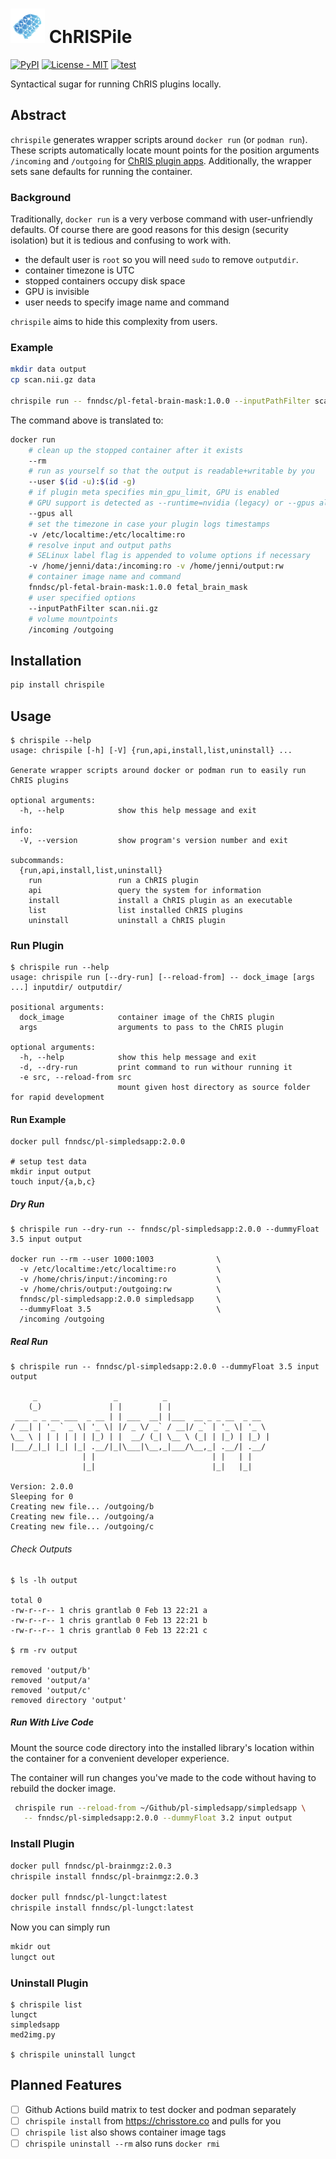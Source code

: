 # ![Logo](https://raw.githubusercontent.com/FNNDSC/chrispile/master/docs/chrispile_logo.png) ChRISPile

[![PyPI](https://img.shields.io/pypi/v/chrispile)](https://pypi.org/project/chrispile/)
[![License - MIT](https://img.shields.io/pypi/l/chrispile)](https://github.com/FNNDSC/chrispile/blob/master/LICENSE)
[![test](https://github.com/FNNDSC/chrispile/workflows/test/badge.svg)](https://github.com/FNNDSC/chrispile/actions)

Syntactical sugar for running ChRIS plugins locally.

## Abstract

`chrispile` generates wrapper scripts around `docker run` (or `podman run`).
These scripts automatically locate mount points for the position arguments
`/incoming` and `/outgoing` for
[ChRIS plugin apps](https://github.com/FNNDSC/cookiecutter-chrisapp/wiki/About-Plugins#plugin-definition).
Additionally, the wrapper sets sane defaults for running the container.

### Background

Traditionally, `docker run` is a very verbose command with user-unfriendly defaults.
Of course there are good reasons for this design (security isolation)
but it is tedious and confusing to work with.

- the default user is `root` so you will need `sudo` to remove `outputdir`.
- container timezone is UTC
- stopped containers occupy disk space
- GPU is invisible
- user needs to specify image name and command

`chrispile` aims to hide this complexity from users.

### Example

```bash
mkdir data output
cp scan.nii.gz data

chrispile run -- fnndsc/pl-fetal-brain-mask:1.0.0 --inputPathFilter scan.nii.gz data output
```

The command above is translated to:

```bash
docker run
    # clean up the stopped container after it exists
    --rm
    # run as yourself so that the output is readable+writable by you
    --user $(id -u):$(id -g)
    # if plugin meta specifies min_gpu_limit, GPU is enabled
    # GPU support is detected as --runtime=nvidia (legacy) or --gpus all (native)
    --gpus all
    # set the timezone in case your plugin logs timestamps
    -v /etc/localtime:/etc/localtime:ro
    # resolve input and output paths
    # SELinux label flag is appended to volume options if necessary
    -v /home/jenni/data:/incoming:ro -v /home/jenni/output:rw
    # container image name and command
    fnndsc/pl-fetal-brain-mask:1.0.0 fetal_brain_mask
    # user specified options
    --inputPathFilter scan.nii.gz
    # volume mountpoints
    /incoming /outgoing
```

## Installation

```bash
pip install chrispile
```

## Usage

```
$ chrispile --help
usage: chrispile [-h] [-V] {run,api,install,list,uninstall} ...

Generate wrapper scripts around docker or podman run to easily run ChRIS plugins

optional arguments:
  -h, --help            show this help message and exit

info:
  -V, --version         show program's version number and exit

subcommands:
  {run,api,install,list,uninstall}
    run                 run a ChRIS plugin
    api                 query the system for information
    install             install a ChRIS plugin as an executable
    list                list installed ChRIS plugins
    uninstall           uninstall a ChRIS plugin
```

### Run Plugin

```
$ chrispile run --help
usage: chrispile run [--dry-run] [--reload-from] -- dock_image [args ...] inputdir/ outputdir/

positional arguments:
  dock_image            container image of the ChRIS plugin
  args                  arguments to pass to the ChRIS plugin

optional arguments:
  -h, --help            show this help message and exit
  -d, --dry-run         print command to run withour running it
  -e src, --reload-from src
                        mount given host directory as source folder for rapid development
```

#### Run Example

```
docker pull fnndsc/pl-simpledsapp:2.0.0

# setup test data
mkdir input output
touch input/{a,b,c}
```

##### Dry Run

```
$ chrispile run --dry-run -- fnndsc/pl-simpledsapp:2.0.0 --dummyFloat 3.5 input output 

docker run --rm --user 1000:1003              \
  -v /etc/localtime:/etc/localtime:ro         \
  -v /home/chris/input:/incoming:ro           \
  -v /home/chris/output:/outgoing:rw          \
  fnndsc/pl-simpledsapp:2.0.0 simpledsapp     \
  --dummyFloat 3.5                            \
  /incoming /outgoing
```

##### Real Run

```
$ chrispile run -- fnndsc/pl-simpledsapp:2.0.0 --dummyFloat 3.5 input output

     _                 _          _                       
    (_)               | |        | |                      
 ___ _ _ __ ___  _ __ | | ___  __| |___  __ _ _ __  _ __  
/ __| | '_ ` _ \| '_ \| |/ _ \/ _` / __|/ _` | '_ \| '_ \ 
\__ \ | | | | | | |_) | |  __/ (_| \__ \ (_| | |_) | |_) |
|___/_|_| |_| |_| .__/|_|\___|\__,_|___/\__,_| .__/| .__/ 
                | |                          | |   | |    
                |_|                          |_|   |_|    

Version: 2.0.0
Sleeping for 0
Creating new file... /outgoing/b
Creating new file... /outgoing/a
Creating new file... /outgoing/c
```

###### Check Outputs

```
$ ls -lh output

total 0
-rw-r--r-- 1 chris grantlab 0 Feb 13 22:21 a
-rw-r--r-- 1 chris grantlab 0 Feb 13 22:21 b
-rw-r--r-- 1 chris grantlab 0 Feb 13 22:21 c

$ rm -rv output

removed 'output/b'
removed 'output/a'
removed 'output/c'
removed directory 'output'
```

##### Run With Live Code

Mount the source code directory into the installed library's location
within the container for a convenient developer experience.

The container will run changes you've made to the code without having
to rebuild the docker image.

```bash
 chrispile run --reload-from ~/Github/pl-simpledsapp/simpledsapp \
   -- fnndsc/pl-simpledsapp:2.0.0 --dummyFloat 3.2 input output
```

### Install Plugin

```bash
docker pull fnndsc/pl-brainmgz:2.0.3
chrispile install fnndsc/pl-brainmgz:2.0.3

docker pull fnndsc/pl-lungct:latest
chrispile install fnndsc/pl-lungct:latest
```

Now you can simply run

```bash
mkidr out
lungct out
```

### Uninstall Plugin

```
$ chrispile list
lungct
simpledsapp
med2img.py

$ chrispile uninstall lungct
```

## Planned Features

- [ ] Github Actions build matrix to test docker and podman separately
- [ ] `chrispile install` from https://chrisstore.co and pulls for you
- [ ] `chrispile list` also shows container image tags
- [ ] `chrispile uninstall --rm` also runs `docker rmi`

